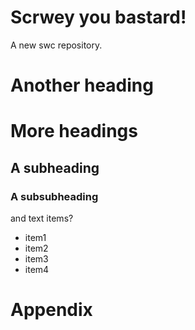 # Scrwey you bastard!
A new swc repository.
# Another heading

# More headings
## A subheading
### A subsubheading
and text
items?
- item1
- item2
- item3
- item4

# Appendix
